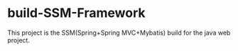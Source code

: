 # build-SSM-Framework
This project is the SSM(Spring+Spring MVC+Mybatis) build for the java web project. 